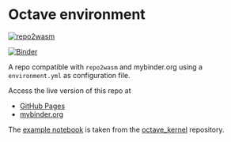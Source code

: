 # Octave environment

[![repo2wasm](https://img.shields.io/badge/any_text-launch-F37626?logo=jupyter&label=Jupyter)](https://repo2wasm.github.io/template-octave)

[![Binder](https://mybinder.org/badge.svg)](https://mybinder.org/v2/gh/repo2wasm/template-octave/main?filepath=index.ipynb)

A repo compatible with `repo2wasm` and mybinder.org using a `environment.yml` as configuration file.

Access the live version of this repo at

- [GitHub Pages](https://repo2wasm.github.io/template-octave)
- [mybinder.org](http://mybinder.org/v2/gh/repo2wasm/template-octave/main?filepath=index.ipynb)

The [example notebook](index.ipynb) is taken from the [octave_kernel](https://github.com/Calysto/octave_kernel) repository.
